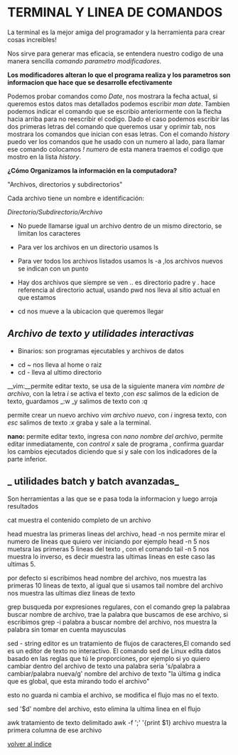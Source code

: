 # TERMINAL Y LINEA DE COMANDOS

La terminal  es la mejor amiga del programador y la herramienta para crear cosas increibles! 

Nos sirve para generar mas eficacia, se entendera nuestro codigo de una manera sencilla _comando parametro modificadores_.

__Los modificadores alteran lo que el programa realiza y los parametros son informacion que hace que se desarrolle efectivamente__ 

Podemos probar comandos como _Date_, nos mostrara la fecha actual, si queremos estos datos mas detallados podemos escribir _man date_. Tambien podemos indicar el comando que se escribio anteriormente con la flecha hacia arriba para no reescribir el codigo. Dado el caso podemos escribir las dos primeras letras del comando que queremos usar y oprimir tab, nos mostrara los comandos que inician con esas letras. Con el comando _history_ puedo ver los comandos que he usado con un numero al lado, para llamar ese comando colocamos _! numero_ de esta manera traemos el codigo que mostro en la lista _history_.


__¿Cómo Organizamos la información en la computadora?__

"Archivos, directorios y subdirectorios"

Cada archivo tiene un nombre e identificación:

_Directorio/Subdirectorio/Archivo_

 + No puede llamarse igual un archivo dentro de un mismo directorio, se limitan los caracteres

  + Para ver los archivos en un directorio  usamos ls

  + Para ver todos los archivos listados usamos ls -a ,los archivos nuevos se indican con un punto 

  + Hay dos archivos que siempre se ven ..  es directorio padre y . hace referencia al directorio actual, usando pwd nos lleva al sitio actual en que estamos

  + cd nos mueve a la ubicacion que queremos llegar 

  ## **_Archivo de texto y utilidades interactivas_**

  * Binarios: son programas ejecutables y archivos de datos  
  + cd ~ nos lleva al home o raiz 
  + cd  - lleva al ultimo directorio 

  __vim:__permite editar texto, se usa de la siguiente manera _vim nombre de archivo_, con la letra _i_ se activa el texto ,con _esc_ salimos de la edicion de texto, guardamos _:w _y salimos de texto con _:q_

  permite crear un nuevo archivo  _vim archivo nuevo_, con _i_ ingresa texto, con _esc_ salimos de texto _:x_ graba y sale a la terminal.

__nano:__ permite editar texto, ingresa con _nano nombre del archivo_, permite editar inmediatamente, con _control x_ sale de programa , confirma guardar los cambios ejecutados diciendo que si  y sale con los indicadores de la parte inferior. 

## **_ utilidades batch y batch avanzadas_**

Son herramientas a las que se e pasa toda la informacion y luego arroja resultados 

cat  muestra el contenido completo de un archivo

head muestra las primeras lineas del archivo, head  -n nos permite mirar el numero de lineas que quiero ver iniciando  por ejemplo head -n 5 nos muetsra las primeras 5 lineas del texto , con el comando tail -n 5 nos muestra lo inverso, es decir muestra las ultimas lineas en este caso las ultimas 5.

por defecto si escribimos head  nombre del archivo, nos muestra las primeras 10 lineas de texto, al igual que si usamos tail nombre del archivo nos muestra las ultimas diez lineas de texto 

grep busqueda por expresiones regulares, con el comando grep la palabraa buscar nombre de archivo, trae la palabra que buscamos de ese archivo, si escribimos grep -i palabra a buscar nombre del archivo, nos muestra la palabra sin tomar en cuenta mayusculas

sed - string editor es un tratamiento de flujos de caracteres,El comando sed es un editor de texto no interactivo. El comando sed de Linux edita datos basado en las reglas que tú le proporciones, por ejemplo si yo quiero cambiar dentro del archivo de texto una palabra seria  's/palabra a cambiar/palabra nueva/g' nombre del archivo de texto  "la última g indica que es global, que esta mirando todo el archivo"

esto no guarda ni cambia el archivo, se modifica el flujo mas no el texto.

sed '$d' nombre del archivo, esto elimina la ultima linea en el flujo 

awk tratamiento de texto delimitado awk -f ';' '{print $1} archivo  muestra la primera columna de ese archivo





[volver al indice](./README.md)